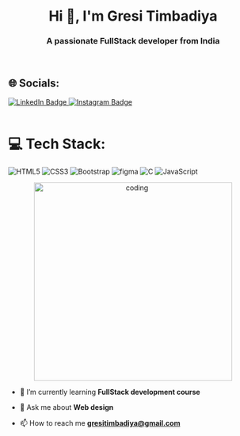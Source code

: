 <h1 align="center">Hi 👋, I'm Gresi Timbadiya</h1>
<h3 align="center">A passionate FullStack developer from India</h3><br>

## 🌐 Socials:
  <a href="https://www.linkedin.com/in/gresi-timbadiya-1555b5320/">
    <img src="https://img.shields.io/badge/LinkedIn-blue?style=for-the-badge&logo=linkedin&logoColor=white" alt="LinkedIn Badge"/>
  </a> 
<a href="https://www.instagram.com/gresi_timbadiya777/">
    <img src="https://img.shields.io/badge/Instagram-E4405F?style=for-the-badge&logo=instagram&logoColor=white" alt="Instagram Badge"/>
  </a><br><br>

  # 💻 Tech Stack:
   ![HTML5](https://img.shields.io/badge/html5-%23E34F26.svg?style=plastic&logo=html5&logoColor=white)
   ![CSS3](https://img.shields.io/badge/css3-%231572B6.svg?style=plastic&logo=css3&logoColor=white)
   ![Bootstrap](https://img.shields.io/badge/bootstrap-%238511FA.svg?style=plastic&logo=bootstrap&logoColor=white)
   ![figma](https://img.shields.io/badge/figma-%23F24E1E.svg?style=plastic&logo=figma&logoColor=white)
   ![C](https://img.shields.io/badge/c-%2300599C.svg?style=plastic&logo=c&logoColor=white)
   ![JavaScript](https://img.shields.io/badge/Javascript-F7DF1E?style=plastic&logo=javascript&logoColor=black)
    <br>
<p align="center">
   <img alt="coding" width="400"
        src="https://user-images.githubusercontent.com/74038190/264141683-8aa99f6c-267d-4977-9cd3-1a4c11675863.gif">
</p>
  
- 🌱 I’m currently learning **FullStack development course**

- 💬 Ask me about **Web design**

- 📫 How to reach me **gresitimbadiya@gmail.com**
<br>
